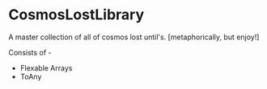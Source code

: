 # CosmosLostLibrary
A master collection of all of cosmos lost until's. [metaphorically, but enjoy!]

Consists of -
* Flexable Arrays
* ToAny
